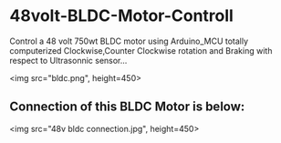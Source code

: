 # 48volt-BLDC-Motor-Controll
Control a 48 volt 750wt BLDC motor using Arduino_MCU totally computerized Clockwise,Counter Clockwise rotation and Braking with respect to Ultrasonnic sensor...

<img src="bldc.png", height=450>

## Connection of this BLDC Motor is below:

<img src="48v bldc connection.jpg", height=450>
